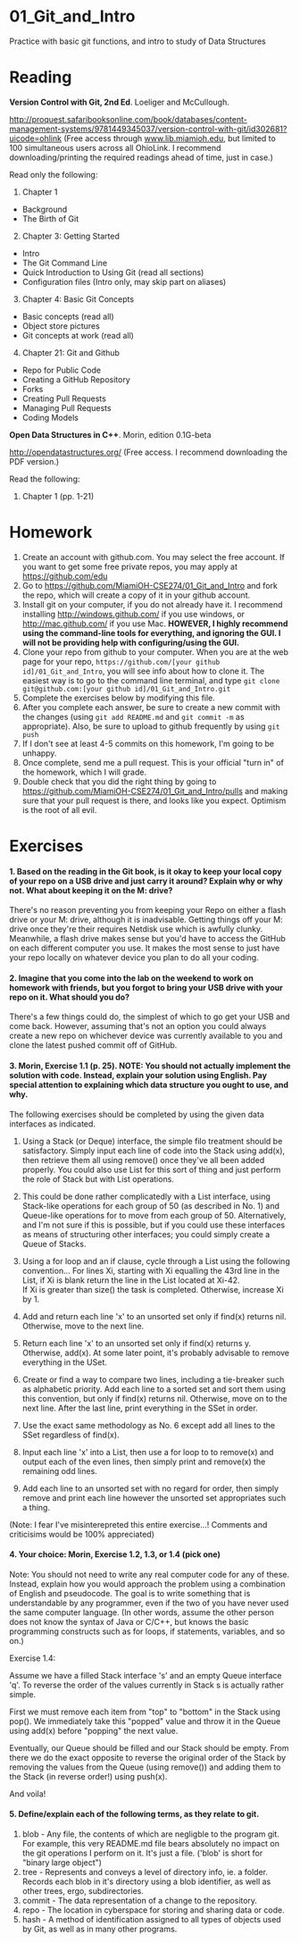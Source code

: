 01_Git_and_Intro
================

Practice with basic git functions, and intro to study of Data Structures

Reading
=======

**Version Control with Git, 2nd Ed**. Loeliger and McCullough. 

http://proquest.safaribooksonline.com/book/databases/content-management-systems/9781449345037/version-control-with-git/id302681?uicode=ohlink (Free access through www.lib.miamioh.edu, but limited to 100 simultaneous users across all OhioLink. I recommend downloading/printing the required readings ahead of time, just in case.)

Read only the following:

1. Chapter 1
  * Background
  * The Birth of Git
2. Chapter 3: Getting Started
  * Intro
  * The Git Command Line
  * Quick Introduction to Using Git (read all sections)
  * Configuration files (Intro only, may skip part on aliases)
3. Chapter 4: Basic Git Concepts
  * Basic concepts (read all)
  * Object store pictures
  * Git concepts at work (read all)
4. Chapter 21: Git and Github
  * Repo for Public Code
  * Creating a GitHub Repository
  * Forks
  * Creating Pull Requests
  * Managing Pull Requests
  * Coding Models

**Open Data Structures in C++**. Morin, edition 0.1G-beta

http://opendatastructures.org/ (Free access. I recommend downloading the PDF version.)

Read the following:

1. Chapter 1 (pp. 1-21)

Homework
========

1. Create an account with github.com. You may select the free account. If you want to get some free private repos, you may apply at https://github.com/edu
2. Go to https://github.com/MiamiOH-CSE274/01_Git_and_Intro and fork the repo, which will create a copy of it in your github account.
3. Install git on your computer, if you do not already have it. I recommend installing http://windows.github.com/ if you use windows, or http://mac.github.com/ if you use Mac. **HOWEVER, I highly recommend using the command-line tools for everything, and ignoring the GUI. I will not be providing help with configuring/using the GUI.**
4. Clone your repo from github to your computer. When you are at the web page for your repo, `https://github.com/[your github id]/01_Git_and_Intro`, you will see info about how to clone it. The easiest way is to go to the command line terminal, and type `git clone git@github.com:[your github id]/01_Git_and_Intro.git`
6. Complete the exercises below by modifying this file.
7. After you complete each answer, be sure to create a new commit with the changes (using `git add README.md` and `git commit -m` as appropriate). Also, be sure to upload to github frequently by using `git push`
8. If I don't see at least 4-5 commits on this homework, I'm going to be unhappy.
9. Once complete, send me a pull request. This is your official "turn in" of the homework, which I will grade.
10. Double check that you did the right thing by going to https://github.com/MiamiOH-CSE274/01_Git_and_Intro/pulls and making sure that your pull request is there, and looks like you expect. Optimism is the root of all evil.

Exercises
=========

#### 1. Based on the reading in the Git book, is it okay to keep your local copy of your repo on a USB drive and just carry it around? Explain why or why not. What about keeping it on the M: drive?

There's no reason preventing you from keeping your Repo on either a flash drive or your M: drive, although it is inadvisable.  Getting things off your M: drive once they're their requires Netdisk use which is awfully clunky.
Meanwhile, a flash drive makes sense but you'd have to access the GitHub on each different computer you use.  It makes the most sense to just have your repo locally on whatever device you plan to do all your coding.


#### 2. Imagine that you come into the lab on the weekend to work on homework with friends, but you forgot to bring your USB drive with your repo on it. What should you do?

There's a few things could do, the simplest of which to go get your USB and come back.  However, assuming that's not an option you could always create a new repo on whichever device was currently available to you and clone the latest pushed commit off of GitHub.

#### 3. Morin, Exercise 1.1 (p. 25). NOTE: You should not actually implement the solution with code. Instead, explain your solution using English. Pay special attention to explaining which data structure you ought to use, and why.

The following exercises should be completed by using the given data interfaces as indicated.

1. Using a Stack (or Deque) interface, the simple filo treatment should be satisfactory.  Simply input each line of code into the Stack using add(x), then retrieve them all using remove() once they've all been added properly.
You could also use List for this sort of thing and just perform the role of Stack but with List operations.

2. This could be done rather complicatedly with a List interface, using Stack-like operations for each group of 50 (as described in No. 1) and Queue-like operations for to move from each group of 50.
Alternatively, and I'm not sure if this is possible, but if you could use these interfaces as means of structuring other interfaces; you could simply create a Queue of Stacks.

3. Using a for loop and an if clause, cycle through a List using the following convention...  For lines Xi, starting with Xi equalling the 43rd line in the List, if Xi is blank return the line in the List located at Xi-42.  
If Xi is greater than size() the task is completed.  Otherwise, increase Xi by 1.

4. Add and return each line 'x' to an unsorted set only if find(x) returns nil.  Otherwise, move to the next line.

5. Return each line 'x' to an unsorted set only if find(x) returns y.  Otherwise, add(x).  At some later point, it's probably advisable to remove everything in the USet.

6. Create or find a way to compare two lines, including a tie-breaker such as alphabetic priority.  Add each line to a sorted set and sort them using this convention, but only if find(x) returns nil.
Otherwise, move on to the next line.  After the last line, print everything in the SSet in order.

7. Use the exact same methodology as No. 6 except add all lines to the SSet regardless of find(x).

8. Input each line 'x' into a List, then use a for loop to to remove(x) and output each of the even lines, then simply print and remove(x) the remaining odd lines.

9. Add each line to an unsorted set with no regard for order, then simply remove and print each line however the unsorted set appropriates such a thing.

(Note: I fear I've misinterepreted this entire exercise...! Comments and criticisims would be 100% appreciated)

#### 4. Your choice: Morin, Exercise 1.2, 1.3, or 1.4 (pick one)

Note: You should not need to write any real computer code for any of these. Instead, explain how you would approach the problem using a combination of English and pseudocode. The goal is to write something that is understandable by any programmer, even if the two of you have never used the same computer language. (In other words, assume the other person does not know the syntax of Java or C/C++, but knows the basic programming constructs such as for loops, if statements, variables, and so on.)

Exercise 1.4:

Assume we have a filled Stack interface 's' and an empty Queue interface 'q'.  To reverse the order of the values currently in Stack s is actually rather simple.

First we must remove each item from "top" to "bottom" in the Stack using pop(). We immediately take this "popped" value and throw it in the Queue using add(x) before "popping" the next value.

Eventually, our Queue should be filled and our Stack should be empty.  From there we do the exact opposite to reverse the original order of the Stack by removing the values from the Queue (using remove()) and adding them to the Stack (in reverse order!) using push(x).

And voila!

#### 5. Define/explain each of the following terms, as they relate to git.

1. blob - Any file, the contents of which are negligble to the program git.  For example, this very README.md file bears absolutely no impact on the git operations I perform on it.  It's just a file.  ('blob' is short for "binary large object")
2. tree - Represents and conveys a level of directory info, ie. a folder.  Records each blob in it's directory using a blob identifier, as well as other trees, ergo, subdirectories.
3. commit - The data representation of a change to the repository.
4. repo - The location in cyberspace for storing and sharing data or code.
5. hash - A method of identification assigned to all types of objects used by Git, as well as in many other programs.
